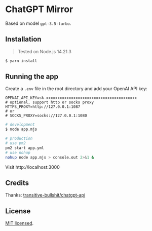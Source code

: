 # ChatGPT Mirror

Based on model `gpt-3.5-turbo`.

## Installation

> Tested on Node.js 14.21.3

```bash
$ yarn install
```

## Running the app

Create a `.env` file in the root directory and add your OpenAI API key:

```properties
OPENAI_API_KEY=sk-xxxxxxxxxxxxxxxxxxxxxxxxxxxxxxxxxxxxxxxx
# optional, support http or socks proxy
HTTPS_PROXY=http://127.0.0.1:1087
# or
# SOCKS_PROXY=socks://127.0.0.1:1080
```

```bash
# development
$ node app.mjs

# production
# use pm2
pm2 start app.yml
# use nohup
nohup node app.mjs > console.out 2>&1 &
```



Visit http://localhost:3000

## Credits

Thanks: [transitive-bullshit/chatgpt-api](https://github.com/transitive-bullshit/chatgpt-api)

## License

[MIT licensed](LICENSE).
